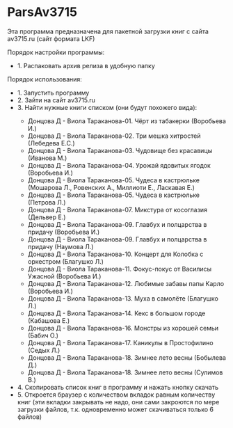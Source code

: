 # ParsAv3715
Эта программа предназначена для пакетной загрузки книг с сайта av3715.ru (сайт формата LKF)

Порядок настройки программы:
<ul>
	<li>1. Распаковать архив релиза в удобную папку</li>
</ul>

Порядок использования: 
<ul>
	<li>1. Запустить программу</li>
    <li>2. Зайти на сайт av3715.ru</li>
    <li>3. Найти нужные книги списком (они будут похожего вида):</li>
	<ul>
		<li>Донцова Д - Виола Тараканова-01. Чёрт из табакерки (Воробьева И.)</li>
        <li>Донцова Д - Виола Тараканова-02. Три мешка хитростей (Лебедева Е.С.)</li>
        <li>Донцова Д - Виола Тараканова-03. Чудовище без красавицы (Иванова М.)</li>
        <li>Донцова Д - Виола Тараканова-04. Урожай ядовитых ягодок (Воробьева И.)</li>
        <li>Донцова Д - Виола Тараканова-05. Чудеса в кастрюльке (Мошарова Л., Ровенских А., Миллиоти Е., Ласкавая Е.)</li>
        <li>Донцова Д - Виола Тараканова-05. Чудеса в кастрюльке (Петрова Л.)</li>
        <li>Донцова Д - Виола Тараканова-07. Микстура от косоглазия (Дельвер Е.)</li>
        <li>Донцова Д - Виола Тараканова-09. Главбух и полцарства в придачу (Воробьева И.)</li>
        <li>Донцова Д - Виола Тараканова-09. Главбух и полцарства в придачу (Наумова Л.)</li>
        <li>Донцова Д - Виола Тараканова-10. Концерт для Колобка с оркестром (Благушко Л.)</li>
        <li>Донцова Д - Виола Тараканова-11. Фокус-покус от Василисы Ужасной (Воробьева И.)</li>
        <li>Донцова Д - Виола Тараканова-12. Любимые забавы папы Карло (Воробьева И.)</li>
        <li>Донцова Д - Виола Тараканова-13. Муха в самолёте (Благушко Л.)</li>
        <li>Донцова Д - Виола Тараканова-14. Кекс в большом городе (Кабашова Е.)</li>
        <li>Донцова Д - Виола Тараканова-16. Монстры из хорошей семьи (Бабич О.)</li>
        <li>Донцова Д - Виола Тараканова-17. Каникулы в Простофилино (Седых Л.)</li>
        <li>Донцова Д - Виола Тараканова-18. Зимнее лето весны (Бобылева Д.)</li>
        <li>Донцова Д - Виола Тараканова-18. Зимнее лето весны (Сулимов В.)</li>
	</ul>
	<li>4. Скопировать список книг в программу и нажать кнопку скачать</li>
	<li>5. Откроется браузер с количеством вкладок равным количеству книг (эти вкладки закрывать не надо, они сами закроются по мере загрузки файлов, т.к. одновременно может скачиваться только 6 файлов)</li>
</ul>
	
         
    
   
